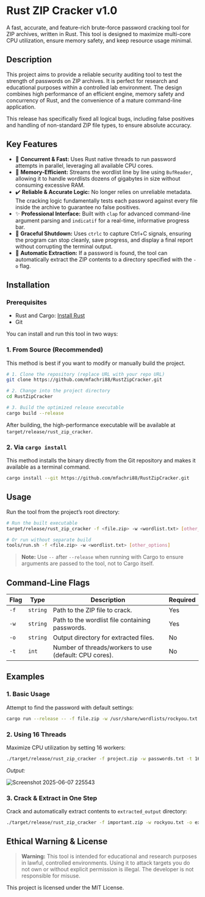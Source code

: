 # Rust ZIP Cracker v1.0

A fast, accurate, and feature-rich brute-force password cracking tool for ZIP archives, written in Rust. This tool is designed to maximize multi-core CPU utilization, ensure memory safety, and keep resource usage minimal.


## Description

This project aims to provide a reliable security auditing tool to test the strength of passwords on ZIP archives. It is perfect for research and educational purposes within a controlled lab environment. The design combines high performance of an efficient engine, memory safety and concurrency of Rust, and the convenience of a mature command-line application.

This release has specifically fixed all logical bugs, including false positives and handling of non-standard ZIP file types, to ensure absolute accuracy.

## Key Features

* 🚀 **Concurrent & Fast:** Uses Rust native threads to run password attempts in parallel, leveraging all available CPU cores.
* 🧠 **Memory-Efficient:** Streams the wordlist line by line using `BufReader`, allowing it to handle wordlists dozens of gigabytes in size without consuming excessive RAM.
* ✔️ **Reliable & Accurate Logic:** No longer relies on unreliable metadata. The cracking logic fundamentally tests each password against every file inside the archive to guarantee no false positives.
* ✨ **Professional Interface:** Built with `clap` for advanced command-line argument parsing and `indicatif` for a real-time, informative progress bar.
* 🛑 **Graceful Shutdown:** Uses `ctrlc` to capture Ctrl+C signals, ensuring the program can stop cleanly, save progress, and display a final report without corrupting the terminal output.
* 📂 **Automatic Extraction:** If a password is found, the tool can automatically extract the ZIP contents to a directory specified with the `-o` flag.

## Installation

### Prerequisites

* Rust and Cargo: [Install Rust](https://www.rust-lang.org/tools/install)
* Git

You can install and run this tool in two ways:

### 1. From Source (Recommended)

This method is best if you want to modify or manually build the project.

```bash
# 1. Clone the repository (replace URL with your repo URL)
git clone https://github.com/mfachri88/RustZipCracker.git

# 2. Change into the project directory
cd RustZipCracker

# 3. Build the optimized release executable
cargo build --release
```

After building, the high-performance executable will be available at `target/release/rust_zip_cracker`.

### 2. Via `cargo install`

This method installs the binary directly from the Git repository and makes it available as a terminal command.

```bash
cargo install --git https://github.com/mfachri88/RustZipCracker.git
```

## Usage

Run the tool from the project’s root directory:

```bash
# Run the built executable
target/release/rust_zip_cracker -f <file.zip> -w <wordlist.txt> [other_options]

# Or run without separate build
tools/run.sh -f <file.zip> -w <wordlist.txt> [other_options]
```

> **Note:** Use `--` after `--release` when running with Cargo to ensure arguments are passed to the tool, not to Cargo itself.

## Command-Line Flags

| Flag | Type     | Description                                            | Required |
| ---- | -------- | ------------------------------------------------------ | -------- |
| `-f` | `string` | Path to the ZIP file to crack.                         | Yes      |
| `-w` | `string` | Path to the wordlist file containing passwords.        | Yes      |
| `-o` | `string` | Output directory for extracted files.                  | No       |
| `-t` | `int`    | Number of threads/workers to use (default: CPU cores). | No       |

## Examples

### 1. Basic Usage

Attempt to find the password with default settings:

```bash
cargo run --release -- -f file.zip -w /usr/share/wordlists/rockyou.txt 
```

### 2. Using 16 Threads

Maximize CPU utilization by setting 16 workers:

```bash
./target/release/rust_zip_cracker -f project.zip -w passwords.txt -t 16
```

*Output:*

![Screenshot 2025-06-07 225543](https://github.com/user-attachments/assets/218a76c1-3d0d-4ecb-a376-c7bb0f693d30)


### 3. Crack & Extract in One Step

Crack and automatically extract contents to `extracted_output` directory:

```bash
./target/release/rust_zip_cracker -f important.zip -w rockyou.txt -o extracted_output
```

## Ethical Warning & License

> **Warning:** This tool is intended for educational and research purposes in lawful, controlled environments. Using it to attack targets you do not own or without explicit permission is illegal. The developer is not responsible for misuse.

This project is licensed under the MIT License.

